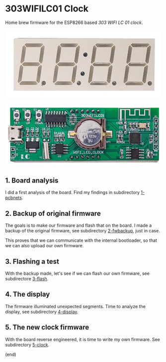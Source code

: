 # 303WIFILC01 Clock

Home brew firmware for the ESP8266 based _303 WIFI LC 01 clock_.

![front](1-pcbnets/front.jpg)

![back](1-pcbnets/pcb.png)


## 1. Board analysis

I did a first analysis of the board.
Find my findings in subdirectory [1-pcbnets](1-pcbnets).


## 2. Backup of original firmware

The goals is to make our firmware and flash that on the board.
I made a backup of the original firmware, see subdirectory [2-fwbackup](2-fwbackup), just in case.

This proves that we can communicate with the internal bootloader, so that we can also upload our own firmware.


## 3. Flashing a test

With the backup made, let's see if we can flash our own firmware, see subdirectore
[3-flash](3-flash).


## 4. The display

The firmware illuminated unexpected segments. Time to analyze the display,
see subdirectory [4-display](4-display).


## 5. The new clock firmware

With the board reverse engineered, it is time to write my own firmware.
See subdirectory [5-clock](5-clock).


(end)

